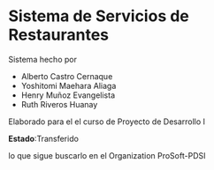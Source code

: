 Sistema de Servicios de Restaurantes
====
Sistema hecho por
 - Alberto Castro Cernaque
 - Yoshitomi Maehara Aliaga
 - Henry Muñoz Evangelista
 - Ruth Riveros Huanay

Elaborado para el el curso de Proyecto de Desarrollo I

**Estado**:Transferido

lo que sigue buscarlo en el Organization ProSoft-PDSI
